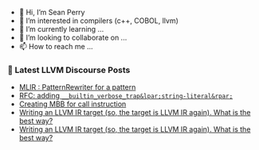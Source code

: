 - 👋 Hi, I’m Sean Perry
- 👀 I’m interested in compilers (c++, COBOL, llvm)
- 🌱 I’m currently learning ...
- 💞️ I’m looking to collaborate on ...
- 📫 How to reach me ...

<!---
s66perry/s66perry is a ✨ special ✨ repository because its `README.md` (this file) appears on your GitHub profile.
You can click the Preview link to take a look at your changes.
--->
### 📕 Latest LLVM Discourse Posts

<!-- DISCOURSE-LLVM:START -->
- [MLIR : PatternRewriter for a pattern](https://discourse.llvm.org/t/mlir-patternrewriter-for-a-pattern/76231#post_1)
- [RFC: adding `__builtin_verbose_trap&lpar;string-literal&rpar;`](https://discourse.llvm.org/t/rfc-adding-builtin-verbose-trap-string-literal/75845#post_4)
- [Creating MBB for call instruction](https://discourse.llvm.org/t/creating-mbb-for-call-instruction/76224#post_8)
- [Writing an LLVM IR target &lpar;so, the target is LLVM IR again&rpar;. What is the best way?](https://discourse.llvm.org/t/writing-an-llvm-ir-target-so-the-target-is-llvm-ir-again-what-is-the-best-way/76229#post_8)
- [Writing an LLVM IR target &lpar;so, the target is LLVM IR again&rpar;. What is the best way?](https://discourse.llvm.org/t/writing-an-llvm-ir-target-so-the-target-is-llvm-ir-again-what-is-the-best-way/76229#post_7)
<!-- DISCOURSE-LLVM:END -->
